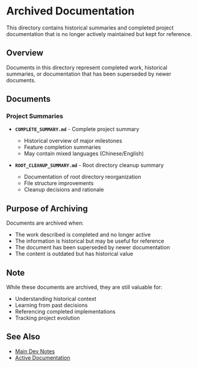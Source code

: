 # Archived Documentation

This directory contains historical summaries and completed project documentation that is no longer actively maintained but kept for reference.

## Overview

Documents in this directory represent completed work, historical summaries, or documentation that has been superseded by newer documents.

## Documents

### Project Summaries

- **`COMPLETE_SUMMARY.md`** - Complete project summary
  - Historical overview of major milestones
  - Feature completion summaries
  - May contain mixed languages (Chinese/English)

- **`ROOT_CLEANUP_SUMMARY.md`** - Root directory cleanup summary
  - Documentation of root directory reorganization
  - File structure improvements
  - Cleanup decisions and rationale

## Purpose of Archiving

Documents are archived when:
- The work described is completed and no longer active
- The information is historical but may be useful for reference
- The document has been superseded by newer documentation
- The content is outdated but has historical value

## Note

While these documents are archived, they are still valuable for:
- Understanding historical context
- Learning from past decisions
- Referencing completed implementations
- Tracking project evolution

## See Also

- [Main Dev Notes](../README.md)
- [Active Documentation](../)
